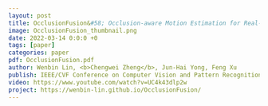 ```yaml
---
layout: post
title: OcclusionFusion&#58; Occlusion-aware Motion Estimation for Real-time Dynamic 3D Reconstruction
image: OcclusionFusion_thumbnail.png
date: 2022-03-14 0:0:0 +0
tags: [paper]
categories: paper
pdf: OcclusionFusion.pdf
author: Wenbin Lin, <b>Chengwei Zheng</b>, Jun-Hai Yong, Feng Xu
publish: IEEE/CVF Conference on Computer Vision and Pattern Recognition (CVPR), 2022
video: https://www.youtube.com/watch?v=UC4k43dlp2w
project: https://wenbin-lin.github.io/OcclusionFusion/
---
```

